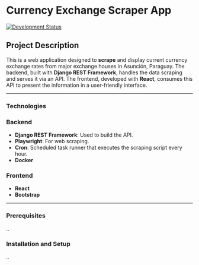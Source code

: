 # Currency Exchange Scraper App
[![Development Status](https://img.shields.io/badge/Status-Under%20Development-red)](https://github.com/your-username/your-repository)
## Project Description

This is a web application designed to **scrape** and display current currency exchange rates from major exchange houses in Asunción, Paraguay. The backend, built with **Django REST Framework**, handles the data scraping and serves it via an API. The frontend, developed with **React**, consumes this API to present the information in a user-friendly interface.

---

### Technologies 

### Backend
* **Django REST Framework**: Used to build the API.
* **Playwright**: For web scraping.
* **Cron**: Scheduled task runner that executes the scraping script every hour.
* **Docker**

### Frontend
* **React**
* **Bootstrap**

---

### Prerequisites

..

### Installation and Setup

..







